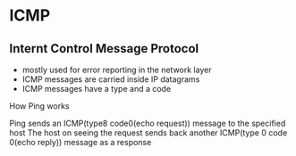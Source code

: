 # ICMP

## Internt Control Message Protocol

- mostly used for error reporting in the network layer
- ICMP messages are carried inside IP datagrams
- ICMP messages have a type and a code

How Ping works

Ping sends an ICMP(type8 code0(echo request)) message to the specified host
The host on seeing the request sends back another ICMP(type 0 code 0(echo reply)) message as a response
